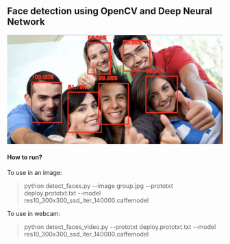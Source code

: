## Face detection using OpenCV and Deep Neural Network

![Detected faces](detected.png)

#### How to run?

To use in an image:
> python detect_faces.py --image group.jpg --prototxt deploy.prototxt.txt --model res10_300x300_ssd_iter_140000.caffemodel

To use in webcam:
> python detect_faces_video.py --prototxt deploy.prototxt.txt --model res10_300x300_ssd_iter_140000.caffemodel

